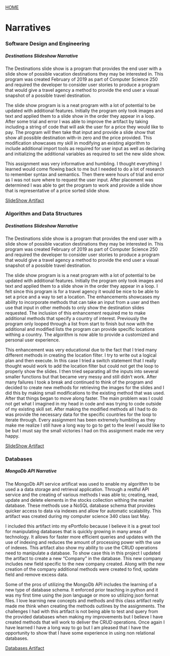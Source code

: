 [HOME](../index.md)

# Narratives

### Software Design and Engineering
##### Destinations Slideshow Narrative

   The Destinations slide show is a program that provides the end user with a slide show of possible vacation destinations they may be interested in. This program was created February of 2019 as part of Computer Science 250 and required the developer to consider user stories to produce a program that would give a travel agency a method to provide the end user a visual snapshot of a possible travel destination. 

The slide show program is is a neat program with a lot of potential to be updated with additional features. Initially the program only took images and text and applied them to a slide show in the order they appear in a loop. After some trial and error I was able to improve the artifact by taking including a string of code that will ask the user for a price they would like to pay. The program will then take that input and provide a slide show that show all possible destination with-in zero and the price provided. This modification showcases my skill in modifying an existing algorithm to include additional import tools as required for user input as well as declaring and initializing the additional variables as required to set the new slide show.

This assignment was very informative and humbling. I thought everything I learned would come flowing back to me but I needed to do a lot of research to remember syntax and semantics. Then there were hours of trial and error as I was not sure where to request the user input. After placement was determined I was able to get the program to work and provide a slide show that is representative of a price sorted slide show.

[SlideShow Artifact](artifacts/slideshow.md)

### Algorithm and Data Structures
##### Destinations Slideshow Narrative

The Destinations slide show is a program that provides the end user with a slide show of possible vacation destinations they may be interested in. This program was created February of 2019 as part of Computer Science 250 and required the developer to consider user stories to produce a program that would give a travel agency a method to provide the end user a visual snapshot of a possible travel destination.

The slide show program is is a neat program with a lot of potential to be updated with additional features. Initially the program only took images and text and applied them to a slide show in the order they appear in a loop. I felt since this program is for a travel agency it would be nice to be able to set a price and a way to set a location. 
The enhancements showcases my ability to incorporate methods that can take an input from a user and then use that input in other methods to only show the destination slides requested. The inclusion of this enhancement required me to make additional methods that specify a country of interest. Previously the program only looped through a list from start to finish but now with the additional and modified lists the program can provide specific locations withing a country. The algorithm is now able to provide a customized and personal user experience.

This enhancement was very educational due to the fact that I tried many different methods in creating the location filter. I try to write out a logical plan and then execute. In this case I tried a switch statement that I really thought would work to add the location filter but could not get the loop to properly show the slides. I then tried separating all the inputs into several smaller functions but that became very messy and still didn’t work. After many failures I took a break and continued to think of the program and decided to create new methods for retrieving the images for the slides and I did this by making small modifications to the existing method that was used. After that things began to move along faster. The main problem was I could not get what I imagined in my head in code and was trying to code outside of my existing skill set. After making the modified methods all I had to do was provide the necessary data for the specific countries for the loop to iterate through. Every assignment has been extremely humbling as they make me realize I still have a long way to go to get to the level I would like to be but I must say the small victories I had on this assignment made me very happy.


[SlideShow Artifact](artifacts/slideshow.md)


### Databases
##### MongoDb API Narrative

The MongoDb API service artificat was used to enable my algorithm to be used a a data storage and retrieval application. Through a restful API service and the creating of various methods I was able to; creating, read, update and delete elements in the stocks collection withing the market database. These methods use a NoSQL database schema that provides quicker access to data via indexes and allow for automatic scalability. This artifact was created during my computer science 340 class last May.

I included this artifact into my ePortfolio because I believe it is a great tool for manipulating databases that is quickly growing in many areas of technology. It allows for faster more efficient queries and updates with the use of indexing and reduces the amount of processing power with the use of indexes. This artifact also show my ability to use the CRUD operations need to manipulate a database. To show case this in this project I updated the artifact to create a new “Company” in the database. This new company includes new field specific to the new company created. Along with the new creation of the company additional methods were created to find, update field and remove excess data.

Some of the pros of utilizing the MongoDb API includes the learning of a new type of database schema. It enforced prior teaching in python and it was my first time using the json language or more so utilizing json format files. I love learning new concepts and methods and this class artifact really made me think when creating the methods outlines by the assignments. The challenges I had with this artifact is not being able to test and query from the provided databases when making my improvements but I believe I have created methods that will work to deliver the CRUD operations. Once again I have learned I have a long way to go but I am pleased that I have the opportunity to show that I have some experience in using non relational databases.

[Databases Artifact](artifacts/Databases.md)


